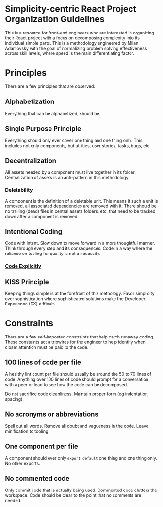 # Simplicity-centric React Project Organization Guidelines

This is a resource for front-end engineers who are interested in organizing their React project with a focus on decomposing complexity into its individual simple parts. This is a methodology engineered by Milan Adamovsky with the goal of normalizing problem solving effectiveness across skill levels, where speed is the main differentiating factor.

# Principles

There are a few principles that are observed:

## Alphabetization

Everything that can be alphabetized, should be.
## Single Purpose Principle

Everything should only ever cover one thing and one thing only. This includes not only components, but utilities, user stories, tasks, bugs, etc.

## Decentralization

All assets needed by a component must live together in its folder. Centralization of assets is an anti-pattern in this methodology. 

### Deletability

A component is the definition of a deletable unit. This means if such a unit is removed, all associated dependencies are removed with it. There should be no trailing (dead) files in central assets folders, etc. that need to be tracked down after a component is removed.

## Intentional Coding

Code with intent. Slow down to move forward in a more thoughtful manner. Think through every step and its consequences. Code in a way where the reliance on tooling for quality is not a necessity.

### <a href="explicit.md">Code Explicitly</a>

## KISS Principle

Keeping things simple is at the forefront of this methology. Favor simplicity over sophistication where sophisticated solutions make the Developer Experience (DX) difficult.

# Constraints

There are a few self-imposted constraints that help catch runaway coding. These constaints act a tripwires for the engineer to help identify when closer attention must be paid to the code.

## 100 lines of code per file

A healthy lint count per file should usually be around the 50 to 70 lines of code.  Anything over 100 lines of code should prompt for a conversation with a peer or lead to see how the code can be decomposed.

Do not sacrifice code cleanliness. Maintain proper form (eg indentation, spacing).

## No acronyms or abbreviations

Spell out all words. Remove all doubt and vagueness in the code. Leave minification to tooling.

## One component per file

A component should ever only `export default` one thing and one thing only. No other exports.

## No commented code

Only commit code that is actually being used. Commented code clutters the workspace. Code should be clear to the point that no comments are needed.